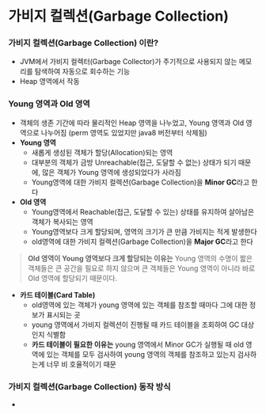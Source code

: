 # 가비지 컬렉션(Garbage Collection)

### 가비지 컬렉션(Garbage Collection) 이란?
* JVM에서 가비지 컬렉터(Garbage Collector)가 주기적으로 사용되지 않는 메모리를 탐색하여 자동으로 회수하는 기능
* Heap 영역에서 작동

### Young 영역과 Old 영역
* 객체의 생존 기간에 따라 물리적인 Heap 영역을 나누었고, Young 영역과 Old 영역으로 나누어짐 (perm 영역도 있었지만 java8 버전부터 삭제됨)
* **Young 영역**
  * 새롭게 생성된 객체가 할당(Allocation)되는 영역
  * 대부분의 객체가 금방 Unreachable(접근, 도달할 수 없는) 상태가 되기 때문에, 많은 객체가 Young 영역에 생성되었다가 사라짐
  * Young영역에 대한 가비지 컬렉션(Garbage Collection)을 **Minor GC**라고 한다
* **Old 영역**
  * Young영역에서 Reachable(접근, 도달할 수 있는) 상태를 유지하여 살아남은 객체가 복사되는 영역
  * Young영역보다 크게 할당되며, 영역의 크기가 큰 만큼 가비지는 적게 발생한다
  * old영역에 대한 가비지 컬렉션(Garbage Collection)을 **Major GC**라고 한다
> **Old 영역이 Young 영역보다 크게 할당되는 이유는** Young 영역의 수명이 짧은 객체들은 큰 공간을 필요로 하지 않으며 큰 객체들은 Young 영역이 아니라 바로 Old 영역에 할당되기 때문이다.
* **카드 테이블(Card Table)**
  * old영역에 있는 객체가 young 영역에 있는 객체를 참조할 때마다 그에 대한 정보가 표시되는 곳
  * young 영역에서 가비지 컬렉션이 진행될 때 카드 테이블을 조회하여 GC 대상인지 식별함
  * **카드 테이블이 필요한 이유는** young 영역에서 Minor GC가 실행될 때 old 영역에 있는 객체를 모두 검사하여 young 영역의 객체를 참조하고 있는지 검사하는게 너무 비 호율적이기 때문 

### 가비지 컬렉션(Garbage Collection) 동작 방식
* 
